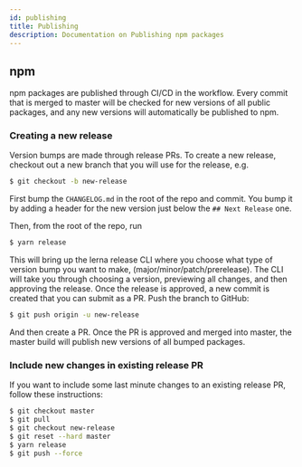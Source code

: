 ```yaml
---
id: publishing
title: Publishing
description: Documentation on Publishing npm packages
---
```


## npm

npm packages are published through CI/CD in the
workflow. Every commit that is merged to master will be checked for new versions
of all public packages, and any new versions will automatically be published to
npm.

### Creating a new release

Version bumps are made through release PRs. To create a new release, checkout
out a new branch that you will use for the release, e.g.

```sh
$ git checkout -b new-release
```

First bump the `CHANGELOG.md` in the root of the repo and commit. You bump it by
adding a header for the new version just below the `## Next Release` one.

Then, from the root of the repo, run

```sh
$ yarn release
```

This will bring up the lerna release CLI where you choose what type of version
bump you want to make, (major/minor/patch/prerelease). The CLI will take you
through choosing a version, previewing all changes, and then approving the
release. Once the release is approved, a new commit is created that you can
submit as a PR. Push the branch to GitHub:

```sh
$ git push origin -u new-release
```

And then create a PR. Once the PR is approved and merged into master, the master
build will publish new versions of all bumped packages.

### Include new changes in existing release PR

If you want to include some last minute changes to an existing release PR,
follow these instructions:

```sh
$ git checkout master
$ git pull
$ git checkout new-release
$ git reset --hard master
$ yarn release
$ git push --force
```

